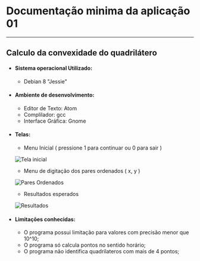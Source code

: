 # Documentação minima da aplicação 01

----

## Calculo da convexidade do quadrilátero

* #### Sistema operacional Utilizado:
  * Debian 8 "Jessie"

* #### Ambiente de desenvolvimento:
  * Editor de Texto: Atom
  * Complilador: gcc
  * Interface Gráfica: Gnome

* #### Telas:
  * Menu Inicial ( pressione 1 para continuar ou 0 para sair )

  ![Tela inicial](http://i.imgur.com/OD3KRmb.png)


  * Menu de digitação dos pares ordenados ( x, y )

  ![Pares Ordenados](http://i.imgur.com/USGrFN3.png)

  * Resultados esperados

  ![Resultados](http://i.imgur.com/lXwjxp0.png)

* #### Limitações conhecidas:
  * O programa possui limitação para valores com precisão menor que 10^10;
  * O programa só calcula pontos no sentido horário;
  * O programa não identifica quadrilateros com mais de 4 pontos;
